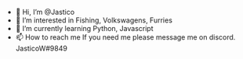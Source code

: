 - 👋 Hi, I’m @Jastico
- 👀 I’m interested in Fishing, Volkswagens, Furries
- 🌱 I’m currently learning Python, Javascript 
- 📫 How to reach me If you need me please message me on discord. JasticoW#9849

<!---
Jastico/Jastico is a ✨ special ✨ repository because its `README.md` (this file) appears on your GitHub profile.
You can click the Preview link to take a look at your changes.
--->
